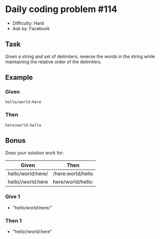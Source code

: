 Daily coding problem #114
=========================

* Difficulty: Hard
* Ask by: Facebook

Task
----

Given a string and set of delimiters, reverse the words in the string while maintaining the relative order of the delimiters.

Example
-------

### Given

`hello/world:here`

### Then

`here/world:hello`

Bonus
-----

Does your solution work for:

| Given | Then |
| ----- | ---- |
| hello/world:here/ | /here:world/hello |
| hello//world:here | here/world/hello: |  


### Give 1
* "hello/world:here/"
### Then 1

* "hello//world:here"
